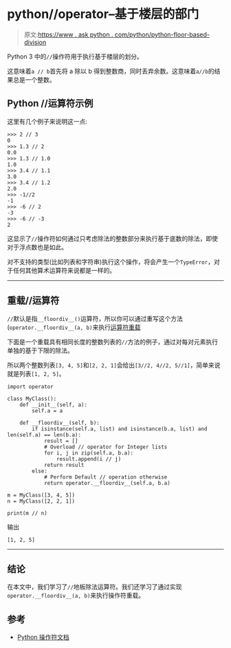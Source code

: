# python//operator–基于楼层的部门

> 原文:[https://www . ask python . com/python/python-floor-based-division](https://www.askpython.com/python/python-floor-based-division)

Python 3 中的`//`操作符用于执行基于楼层的划分。

这意味着`a // b`首先将 a 除以 b 得到整数商，同时丢弃余数。这意味着`a//b`的结果总是一个整数。

## Python //运算符示例

这里有几个例子来说明这一点:

```
>>> 2 // 3
0
>>> 1.3 // 2
0.0
>>> 1.3 // 1.0
1.0
>>> 3.4 // 1.1
3.0
>>> 3.4 // 1.2
2.0
>>> -1//2
-1
>>> -6 // 2
-3
>>> -6 // -3
2

```

这显示了`//`操作符如何通过只考虑除法的整数部分来执行基于底数的除法，即使对于浮点数也是如此。

对不支持的类型(比如列表和字符串)执行这个操作，将会产生一个`TypeError`，对于任何其他算术运算符来说都是一样的。

* * *

## 重载//运算符

`//`默认是指`__floordiv__()`运算符，所以你可以通过重写这个方法(`operator.__floordiv__(a, b)`来执行[运算符重载](https://www.askpython.com/python/operator-overloading-in-python)

下面是一个重载具有相同长度的整数列表的`//`方法的例子，通过对每对元素执行单独的基于下限的除法。

所以两个整数列表`[3, 4, 5]`和`[2, 2, 1]`会给出`[3//2, 4//2, 5//1]`，简单来说就是列表`[1, 2, 5]`。

```
import operator

class MyClass():
    def __init__(self, a):
        self.a = a

    def __floordiv__(self, b):
        if isinstance(self.a, list) and isinstance(b.a, list) and len(self.a) == len(b.a):
            result = []
            # Overload // operator for Integer lists
            for i, j in zip(self.a, b.a):
                result.append(i // j)
            return result
        else:
            # Perform Default // operation otherwise
            return operator.__floordiv__(self.a, b.a)

m = MyClass([3, 4, 5])
n = MyClass([2, 2, 1])

print(m // n)

```

输出

```
[1, 2, 5]

```

* * *

## 结论

在本文中，我们学习了`//`地板除法运算符。我们还学习了通过实现`operator.__floordiv__(a, b)`来执行操作符重载。

## 参考

*   [Python 操作符文档](https://docs.python.org/3/library/operator.html)